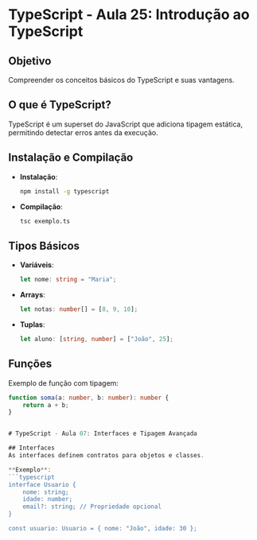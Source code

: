 # TypeScript - Aula 25: Introdução ao TypeScript

## Objetivo
Compreender os conceitos básicos do TypeScript e suas vantagens.

## O que é TypeScript?
TypeScript é um superset do JavaScript que adiciona tipagem estática, permitindo detectar erros antes da execução.

## Instalação e Compilação
- **Instalação**:
    ```bash
    npm install -g typescript
    ```
- **Compilação**:
    ```bash
    tsc exemplo.ts
    ```

## Tipos Básicos
- **Variáveis**:
    ```typescript
    let nome: string = "Maria";
    ```
- **Arrays**:
    ```typescript
    let notas: number[] = [8, 9, 10];
    ```
- **Tuplas**:
    ```typescript
    let aluno: [string, number] = ["João", 25];
    ```

## Funções
Exemplo de função com tipagem:
```typescript
function soma(a: number, b: number): number {
    return a + b;
}


# TypeScript - Aula 07: Interfaces e Tipagem Avançada

## Interfaces
As interfaces definem contratos para objetos e classes.

**Exemplo**:
```typescript
interface Usuario {
    nome: string;
    idade: number;
    email?: string; // Propriedade opcional
}

const usuario: Usuario = { nome: "João", idade: 30 };
